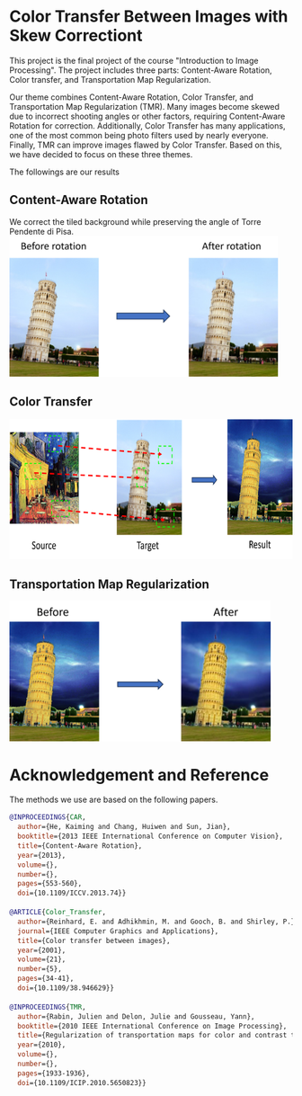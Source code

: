 # Color Transfer Between Images with Skew Correctiont
This project is the final project of the course "Introduction to Image Processing". The project includes three parts: Content-Aware Rotation, Color transfer, and Transportation Map Regularization.

Our theme combines Content-Aware Rotation, Color Transfer, and Transportation Map Regularization (TMR). Many images become skewed due to incorrect shooting angles or other factors, requiring Content-Aware Rotation for correction. Additionally, Color Transfer has many applications, one of the most common being photo filters used by nearly everyone. Finally, TMR can improve images flawed by Color Transfer. Based on this, we have decided to focus on these three themes.

The followings are our results

## Content-Aware Rotation
We correct the tiled background while preserving the angle of Torre Pendente di Pisa.
<img src="https://github.com/PeiChiChen/Digital-Image-Processing-Project/blob/main/image/rotation.png" height="250px">

## Color Transfer
<img src="https://github.com/PeiChiChen/Digital-Image-Processing-Project/blob/main/image/color.png" height="250px">

## Transportation Map Regularization
<img src="https://github.com/PeiChiChen/Digital-Image-Processing-Project/blob/main/image/TMR.png" height="250px">

# Acknowledgement and Reference
The methods we use are based on the following papers.
```BibTeX
@INPROCEEDINGS{CAR,
  author={He, Kaiming and Chang, Huiwen and Sun, Jian},
  booktitle={2013 IEEE International Conference on Computer Vision}, 
  title={Content-Aware Rotation}, 
  year={2013},
  volume={},
  number={},
  pages={553-560},
  doi={10.1109/ICCV.2013.74}}

@ARTICLE{Color_Transfer,
  author={Reinhard, E. and Adhikhmin, M. and Gooch, B. and Shirley, P.},
  journal={IEEE Computer Graphics and Applications}, 
  title={Color transfer between images}, 
  year={2001},
  volume={21},
  number={5},
  pages={34-41},
  doi={10.1109/38.946629}}

@INPROCEEDINGS{TMR,
  author={Rabin, Julien and Delon, Julie and Gousseau, Yann},
  booktitle={2010 IEEE International Conference on Image Processing}, 
  title={Regularization of transportation maps for color and contrast transfer}, 
  year={2010},
  volume={},
  number={},
  pages={1933-1936},
  doi={10.1109/ICIP.2010.5650823}}
```
